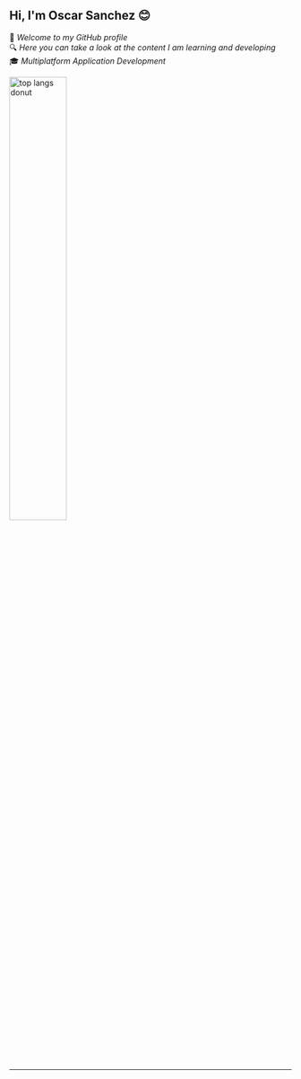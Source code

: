 ## Hi, I'm Oscar Sanchez 😊
👋 _Welcome to my GitHub profile_
<br>
🔍 _Here you can take a look at the content I am learning and developing_
<br>
🎓 _Multiplatform Application Development_

<img alt="top langs donut" width="45%" src="https://github-readme-stats.vercel.app/api/top-langs/?username=OscarGitHub102&exclude_repo=PSP&layout=donut&hide_border=true&text_color=000000">
<!-- <img alt="top langs" src="https://github-readme-stats.vercel.app/api/top-langs/?username=OscarGitHub102&layout=compact&exclude_repo=PSP"> -->
<!-- &exclude_repo=JAVA,PSP -->
<!-- &hide=JAVA,PSP -->

<hr>
